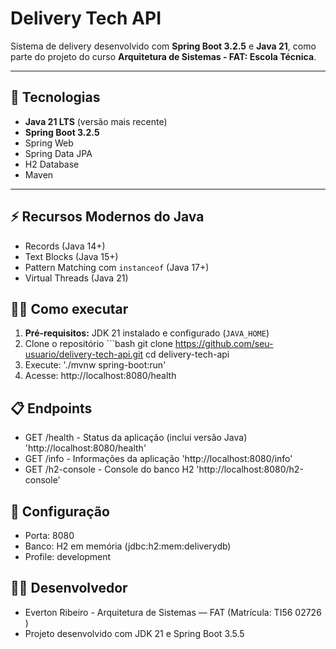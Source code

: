# Delivery Tech API
Sistema de delivery desenvolvido com **Spring Boot 3.2.5** e **Java 21**, como parte do projeto do curso **Arquitetura de Sistemas - FAT: Escola Técnica**.

---

## 🚀 Tecnologias
- **Java 21 LTS** (versão mais recente)
- **Spring Boot 3.2.5**
- Spring Web
- Spring Data JPA
- H2 Database
- Maven

---

## ⚡ Recursos Modernos do Java
- Records (Java 14+)
- Text Blocks (Java 15+)
- Pattern Matching com `instanceof` (Java 17+)
- Virtual Threads (Java 21)

## 🏃‍♂️ Como executar
1. **Pré-requisitos:** JDK 21 instalado e configurado (`JAVA_HOME`)
2. Clone o repositório  ```bash
    git clone https://github.com/seu-usuario/delivery-tech-api.git
    cd delivery-tech-api
3. Execute: './mvnw spring-boot:run'
4. Acesse: http://localhost:8080/health

## 📋 Endpoints
- GET /health - Status da aplicação (inclui versão Java)
'http://localhost:8080/health'
- GET /info - Informações da aplicação
'http://localhost:8080/info'
- GET /h2-console - Console do banco H2
'http://localhost:8080/h2-console'

## 🔧 Configuração
- Porta: 8080
- Banco: H2 em memória (jdbc:h2:mem:deliverydb)
- Profile: development

## 👨‍💻 Desenvolvedor
- Everton Ribeiro - Arquitetura de Sistemas — FAT (Matrícula: TI56 02726 )
- Projeto desenvolvido com JDK 21 e Spring Boot 3.5.5